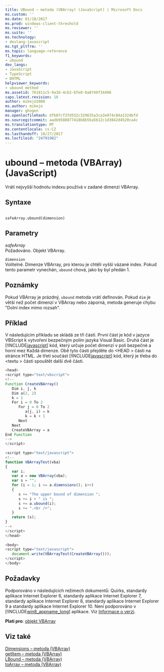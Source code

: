 ```yaml
---
title: UBound – metoda (VBArray) (JavaScript) | Microsoft Docs
ms.custom: ''
ms.date: 01/18/2017
ms.prod: windows-client-threshold
ms.reviewer: ''
ms.suite: ''
ms.technology:
- devlang-javascript
ms.tgt_pltfrm: ''
ms.topic: language-reference
f1_keywords:
- ubound
dev_langs:
- JavaScript
- TypeScript
- DHTML
helpviewer_keywords:
- ubound method
ms.assetid: 761811c5-9a3d-4cb3-bfe0-0a8749f34496
caps.latest.revision: 16
author: mikejo5000
ms.author: mikejo
manager: ghogen
ms.openlocfilehash: dfb87cf3fd552c329635a3ca3e974c84a1324bfd
ms.sourcegitcommit: aadb9588877418b8b55a5612c1d3842d4520ca4c
ms.translationtype: MT
ms.contentlocale: cs-CZ
ms.lasthandoff: 10/27/2017
ms.locfileid: "24791982"
---
```

# <a name="ubound-method-vbarray-javascript"></a>ubound – metoda (VBArray) (JavaScript)
Vrátí nejvyšší hodnotu indexu používá v zadané dimenzi VBArray.  
  
## <a name="syntax"></a>Syntaxe  
  
```  
  
safeArray.ubound(dimension)   
```  
  
## <a name="parameters"></a>Parametry  
 *safeArray*  
 Požadováno. Objekt VBArray.  
  
 `dimension`  
 Volitelné. Dimenze VBArray, pro kterou je chtěli vyšší vázané index. Pokud tento parametr vynechán, `ubound` chová, jako by byl předán 1.  
  
## <a name="remarks"></a>Poznámky  
 Pokud VBArray je prázdný, `ubound` metoda vrátí definován. Pokud `dim` je větší než počet dimenzí v VBArray nebo záporná, metoda generuje chybu "Dolní index mimo rozsah".  
  
## <a name="example"></a>Příklad  
 V následujícím příkladu se skládá ze tří částí. První část je kód v jazyce VBScript k vytvoření bezpečným polím jazyka Visual Basic. Druhá část je [!INCLUDE[javascript](../../javascript/includes/javascript-md.md)] kód, který určuje počet dimenzí v poli bezpečné a horní mez Každá dimenze. Obě tyto části přejděte do \<HEAD > části na stránce HTML. Je třetí součást [!INCLUDE[javascript](../../javascript/includes/javascript-md.md)] kód, který je třeba do \<textu > části spouštět další dvě části.  
  
```JavaScript  
<head>  
<script type="text/vbscript">  
<!--  
Function CreateVBArray()  
   Dim i, j, k  
   Dim a(2, 2)  
   k = 1  
   For i = 0 To 2  
      For j = 0 To 2  
         a(j, i) = k  
         k = k + 1  
      Next  
   Next  
   CreateVBArray = a  
End Function  
-->  
</script>  
  
<script type="text/javascript">  
<!--  
function VBArrayTest(vba)  
{  
   var i;  
   var a = new VBArray(vba);  
   var s = "";  
   for (i = 1; i <= a.dimensions(); i++)  
   {  
      s += "The upper bound of dimension ";  
      s += i + " is ";  
      s += a.ubound(i);  
      s += ".<br />";  
   }  
   return (s);  
}  
-->  
</script>  
</head>  
  
<body>  
<script type="text/javascript">  
   document.write(VBArrayTest(CreateVBArray()));  
</script>  
</body>  
```  
  
## <a name="requirements"></a>Požadavky  
 Podporováno v následujících režimech dokumentů: Quirks, standardy aplikace Internet Explorer 6, standardy aplikace Internet Explorer 7, standardy aplikace Internet Explorer 8, standardy aplikace Internet Explorer 9 a standardy aplikace Internet Explorer 10. Není podporováno v [!INCLUDE[win8_appname_long](../../javascript/includes/win8-appname-long-md.md)] aplikace. Viz [Informace o verzi](../../javascript/reference/javascript-version-information.md).  
  
 **Platí pro**: [objekt VBArray](../../javascript/reference/vbarray-object-javascript.md)  
  
## <a name="see-also"></a>Viz také  
 [Dimensions – metoda (VBArray)](../../javascript/reference/dimensions-method-vbarray-javascript.md)   
 [getItem – metoda (VBArray)](../../javascript/reference/getitem-method-vbarray-javascript.md)   
 [LBound – metoda (VBArray)](../../javascript/reference/lbound-method-vbarray-javascript.md)   
 [toArray – metoda (VBArray)](../../javascript/reference/toarray-method-vbarray-javascript.md)